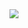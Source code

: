 <img src="http://chart.googleapis.com/chart?cht=tx&chl=Dist=\sum_{i=0}^{T-2}|p_{pred}^{i\add1}-p_{pred}^i|^2+\sum_{i=0}^{S-2}|p_{pred}^{i+1}-p_{pred}^i|^2+\sum_{i=0}^{P-2}|p_{pred}^{i+1}-p_{pred}^i|^2" style="border:none;">

